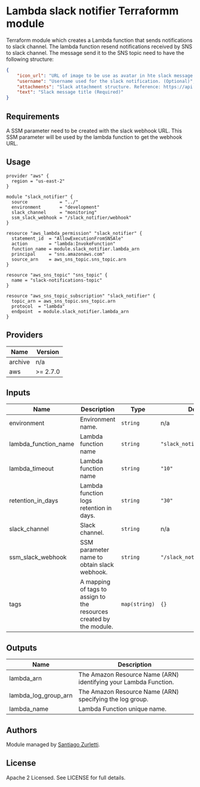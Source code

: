 # Lambda slack notifier Terraformm module
Terraform module which creates a Lambda function that sends notifications to slack channel.
The lambda function resend notifications received by SNS to slack channel.
The message send it to the SNS topic need to have the following structure:

```json
{
    "icon_url": "URL of image to be use as avatar in hte slack message. (Optional)",
    "username": "Username used for the slack notification. (Optional)",
    "attachments": "Slack attachment structure. Reference: https://api.slack.com/reference/messaging/attachments#example (Required)",
    "text": "Slack message title (Required)"
}
```

## Requirements
A SSM parameter need to be created with the slack webhook URL. This SSM parameter will be used by the lambda function to get the webhook URL.

## Usage
```hcl
provider "aws" {
  region = "us-east-2"
}

module "slack_notifier" {
  source            = "../"
  environment       = "development"
  slack_channel     = "monitoring"
  ssm_slack_webhook = "/slack_notifier/webhook"
}

resource "aws_lambda_permission" "slack_notifier" {
  statement_id  = "AllowExecutionFromSNSAle"
  action        = "lambda:InvokeFunction"
  function_name = module.slack_notifier.lambda_arn
  principal     = "sns.amazonaws.com"
  source_arn    = aws_sns_topic.sns_topic.arn
}

resource "aws_sns_topic" "sns_topic" {
  name = "slack-notifications-topic"
}

resource "aws_sns_topic_subscription" "slack_notifier" {
  topic_arn = aws_sns_topic.sns_topic.arn
  protocol  = "lambda"
  endpoint  = module.slack_notifier.lambda_arn
}

```

<!-- BEGINNING OF PRE-COMMIT-TERRAFORM DOCS HOOK -->
## Providers

| Name | Version |
|------|---------|
| archive | n/a |
| aws | >= 2.7.0 |

## Inputs

| Name | Description | Type | Default | Required |
|------|-------------|------|---------|:-----:|
| environment | Environment name. | `string` | n/a | yes |
| lambda\_function\_name | Lambda function name | `string` | `"slack_notifier"` | no |
| lambda\_timeout | Lambda function name | `string` | `"10"` | no |
| retention\_in\_days | Lambda function logs retention in days. | `string` | `"30"` | no |
| slack\_channel | Slack channel. | `string` | n/a | yes |
| ssm\_slack\_webhook | SSM parameter name to obtain slack webhook. | `string` | `"/slack_notifier/webhook"` | no |
| tags | A mapping of tags to assign to the resources created by the module. | `map(string)` | `{}` | no |

## Outputs

| Name | Description |
|------|-------------|
| lambda\_arn | The Amazon Resource Name (ARN) identifying your Lambda Function. |
| lambda\_log\_group\_arn | The Amazon Resource Name (ARN) specifying the log group. |
| lambda\_name | Lambda Function unique name. |

<!-- END OF PRE-COMMIT-TERRAFORM DOCS HOOK -->

## Authors

Module managed by [Santiago Zurletti](https://github.com/KiddoATOM).

## License

Apache 2 Licensed. See LICENSE for full details.
